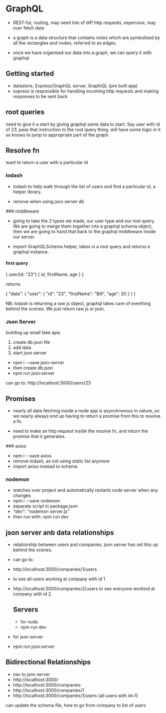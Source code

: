 # GraphQL

- REST-ful, routing, may need lots of diff http requests, expensive, may over fetch data

- a graph is a data structure that contains notes which are symbolised by all the rectangles and nodes, referred to as edges.

- once we have organised our data into a graph, we can query it with graphql.

## Getting started

- datastore, Express/GraphQL server, GraphiQL (pre built app)
- express is responsible for handling incoming http requests and making responses to be sent back

## root queries

need to give it a start by giving graphql some data to start. Say user with id of 23, pass that instruction to the root query thing, will have some logic in it so knows to jump to appropriate part of the graph.

## Resolve fn

want to return a user with a particular id

### lodash

- lodash to help walk through the list of users and find a particular id, a helper library.

- remove when using json server db

### middleware

- going to take the 2 types we made, our user type and our root query. We are going to merge them together into a graphql schema object, then we are going to hand that back to the graphql middleware inside our server.

- import GraphQLSchema helper, takes in a root query and returns a graphql instance.

#### first query

{
user(id: "23") {
id,
firstName,
age
}
}

returns

{
"data": {
"user": {
"id": "23",
"firstName": "Bill",
"age": 20
}
}
}

NB: lodash is returning a raw js object, graphql takes care of everthing behind the scenes. We just return raw js or json.

### Json Server

building up small fake apis

1. create db.json file
2. add data
3. start json server

- npm i --save json-server
- then create db.json
- npm run json:server

can go to:
http://localhost:3000/users/23

## Promises

- nearly all data fetching inside a node app is asynchronous in nature, so we nearly always end up having to return a promise from this to resolve a fn.

- need to make an http request inside the resolve fn, and return the promise that it generates.

### axios

- npm i --save axios
- remove lodash, as not using static list anymore
- import axios instead to schema

### nodemon

- watches over project and automatically restarts node server when any changes
- npm i --save nodemon
- separate script in package.json
- "dev": "nodemon server.js"
- then run with: npm run dev

## json server anb data relationships

- relationship between users and companies, json server has set this up behind the scenes.
- can go to:
- http://localhost:3000/companies/1/users
- to see all users working at company with id 1
- http://localhost:3000/companies/2/users
  to see everyone workind at company with id 2.

  ## Servers

  - for node
  - npm run dev

- for json server
- npm run json:server

## Bidirectional Relationships

- nav to json server
- http://localhost:3000/
- http://localhost:3000/companies
- http://localhost:3000/companies/1
- http://localhost:3000/companies/1/users (all users with id=1)

can update the schema file, how to go from company to list of users
